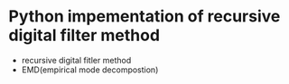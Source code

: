 # Python impementation of recursive digital filter method 
 - recursive digital fitler method
 - EMD(empirical mode decompostion)
